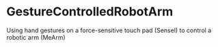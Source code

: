 # GestureControlledRobotArm
Using hand gestures on a force-sensitive touch pad (Sensel) to control a robotic arm (MeArm) 
